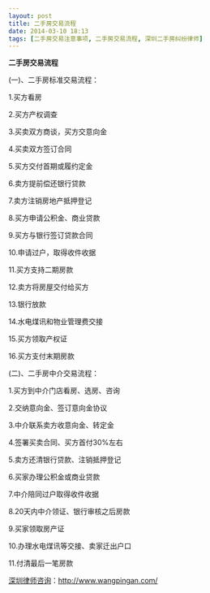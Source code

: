 ```yaml
---
layout: post
title: 二手房交易流程
date: 2014-03-10 18:13
tags: [二手房交易注意事项, 二手房交易流程, 深圳二手房纠纷律师]
---
```

<strong>二手房交易流程</strong>

(一)、二手房标准交易流程：

1.买方看房

2.买方产权调查

3.买卖双方商谈，买方交意向金

4.买卖双方签订合同

5.买方交付首期或履约定金

6.卖方提前偿还银行贷款

7.卖方注销房地产抵押登记

8.买方申请公积金、商业贷款

9.买方与银行签订贷款合同

10.申请过户，取得收件收据

11.买方支持二期房款

12.卖方将房屋交付给买方

13.银行放款

14.水电煤讯和物业管理费交接

15.买方领取产权证

16.买方支付末期房款

(二)、二手房中介交易流程：

1.买方到中介门店看房、选房、咨询

2.交纳意向金、签订意向金协议

3.中介联系卖方收意向金、转定金

4.签署买卖合同、买方首付30%左右

5.卖方还清银行贷款、注销抵押登记

6.买家办理公积金或商业贷款

7.中介陪同过户取得收件收据

8.20天内中介领证、银行审核之后房款

9.买家领取房产证

10.办理水电煤讯等交接、卖家迁出户口

11.付清最后一笔房款

<a href="http://www.wangpingan.com/">深圳律师咨询</a>：<a href="http://www.wangpingan.com/">http://www.wangpingan.com/</a>

